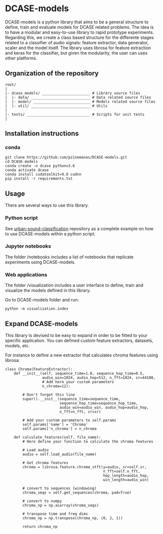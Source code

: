 # DCASE-models
DCASE-models is a python library that aims to be a general structure to define, train and evaluate models for DCASE related problems. The idea is to have a modular and easy-to-use library to rapid prototype experiments. Regarding this, we create a class based structure for the differente stages related to a classifier of audio signals: feature extractor, data generator, scaler and the model itself. The library uses librosa for feature extraction and keras for the classifier, but given the modularity, the user can uses other platforms.

## Organization of the repository 

````
root/
|
|- dcase_models/ ______________________ # Library source files
|  |- data/ ___________________________ # Data related source files
|  |- model/ __________________________ # Models related source files
|  |- util/ ___________________________ # Utils
|
|- tests/ _____________________________ # Scripts for unit tests
|
````

## Installation instructions
### conda
```
git clone https://github.com/pzinemanas/DCASE-models.git
cd DCASE-models
conda create -n dcase python=3.6
conda activate dcase
conda install cudatoolkit=9.0 cudnn
pip install -r requirements.txt
```

## Usage
There are several ways to use this library.

### Python script
See [urban-sound-classification](https://github.com/pzinemanas/urban-sound-classification) repository as a complete example on how to use DCASE-models within a python script.

### Jupyter notebooks
The folder /notebooks includes a list of notebooks that replicate experiments using DCASE-models.

### Web applications
The folder /visualization includes a user interface to define, train and visualize the models defined in this library.

Go to DCASE-models folder and run:
```
python -m visualization.index
```


## Expand DCASE-models
This library is devised to be easy to expand in order to be fitted to your specific application. You can defined custom feature extractors, datasets, models, etc. 

For instance to define a new extractor that calculates chroma features using librosa:
```
class Chroma(FeatureExtractor):
    def __init__(self, sequence_time=1.0, sequence_hop_time=0.5,
                 audio_win=1024, audio_hop=512, n_fft=1024, sr=44100,
                 # Add here your custom parameters
                 n_chroma=12):
                 
        # Don't forget this line
        super().__init__(sequence_time=sequence_time,
                         sequence_hop_time=sequence_hop_time,
                         audio_win=audio_win, audio_hop=audio_hop,
                         n_fft=n_fft, sr=sr)

        # Add your custom parameters to self.params
        self.params['name'] = 'Chroma'
        self.params['n_chroma'] = n_chroma

    def calculate_features(self, file_name):
        # Here define your function to calculate the chroma features

        # Load audio
        audio = self.load_audio(file_name)
        
        # Get chroma features
        chroma = librosa.feature.chroma_stft(y=audio, sr=self.sr, 
                                             n_fft=self.n_fft,
                                             hop_length=audio_hop,
                                             win_length=audio_win)

        # convert to sequences (windowing)
        chroma_seqs = self.get_sequences(chroma, pad=True)

        # convert to numpy
        chroma_np = np.asarray(chroma_seqs)

        # transpose time and freq dims
        chroma_np = np.transpose(chroma_np, (0, 2, 1))

        return chroma_np
```

